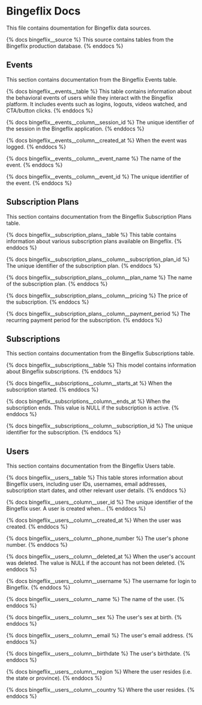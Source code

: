 # Bingeflix Docs
This file contains doumentation for Bingeflix data sources.

{% docs bingeflix__source %}
This source contains tables from the Bingeflix production database.
{% enddocs %}


## Events
This section contains documentation from the Bingeflix Events table.

{% docs bingeflix__events__table %}
This table contains information about the behavioral events of users while they interact with the Bingeflix platform. It includes events such as logins, logouts, videos watched, and CTA/button clicks.
{% enddocs %}

{% docs bingeflix__events__column__session_id %}
The unique identifier of the session in the Bingeflix application.
{% enddocs %}

{% docs bingeflix__events__column__created_at %}
When the event was logged.
{% enddocs %}

{% docs bingeflix__events__column__event_name %}
The name of the event.
{% enddocs %}

{% docs bingeflix__events__column__event_id %}
The unique identifier of the event.
{% enddocs %}


## Subscription Plans
This section contains documentation from the Bingeflix Subscription Plans table.

{% docs bingeflix__subscription_plans__table %}
This table contains information about various subscription plans available on Bingeflix.
{% enddocs %}

{% docs bingeflix__subscription_plans__column__subscription_plan_id %}
The unique identifier of the subscription plan.
{% enddocs %}

{% docs bingeflix__subscription_plans__column__plan_name %}
The name of the subscription plan.
{% enddocs %}

{% docs bingeflix__subscription_plans__column__pricing %}
The price of the subscription.
{% enddocs %}

{% docs bingeflix__subscription_plans__column__payment_period %}
The recurring payment period for the subscription.
{% enddocs %}


## Subscriptions
This section contains documentation from the Bingeflix Subscriptions table.

{% docs bingeflix__subscriptions__table %}
This model contains information about Bingeflix subscriptions.
{% enddocs %}

{% docs bingeflix__subscriptions__column__starts_at %}
When the subscription started.
{% enddocs %}

{% docs bingeflix__subscriptions__column__ends_at %}
When the subscription ends. This value is NULL if the subscription is active.
{% enddocs %}

{% docs bingeflix__subscriptions__column__subscription_id %}
The unique identifier for the subscription.
{% enddocs %}

## Users
This section contains documentation from the Bingeflix Users table.

{% docs bingeflix__users__table %}
This table stores information about Bingeflix users, including user IDs, usernames, email addresses, subscription start dates, and other relevant user details.
{% enddocs %}

{% docs bingeflix__users__column__user_id %}
The unique identifier of the Bingeflix user. A user is created when...
{% enddocs %}

{% docs bingeflix__users__column__created_at %}
When the user was created.
{% enddocs %}

{% docs bingeflix__users__column__phone_number %}
The user's phone number.
{% enddocs %}

{% docs bingeflix__users__column__deleted_at %}
When the user's account was deleted. The value is NULL if the account has not been deleted.
{% enddocs %}

{% docs bingeflix__users__column__username %}
The username for login to Bingeflix.
{% enddocs %}

{% docs bingeflix__users__column__name %}
The name of the user.
{% enddocs %}

{% docs bingeflix__users__column__sex %}
The user's sex at birth.
{% enddocs %}

{% docs bingeflix__users__column__email %}
The user's email address.
{% enddocs %}

{% docs bingeflix__users__column__birthdate %}
The user's birthdate.
{% enddocs %}

{% docs bingeflix__users__column__region %}
Where the user resides (i.e. the state or province).
{% enddocs %}

{% docs bingeflix__users__column__country %}
Where the user resides.
{% enddocs %}